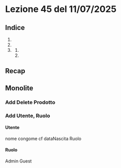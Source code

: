# Lezione 45 del 11/07/2025

## Indice

1. [](#)
2. [](#)
3. [](#)
   1. [](#)
   2. [](#)

## Recap

## Monolite

### Add Delete Prodotto

### Add Utente, Ruolo

#### Utente

nome congome cf dataNascita Ruolo

#### Ruolo

Admin Guest
